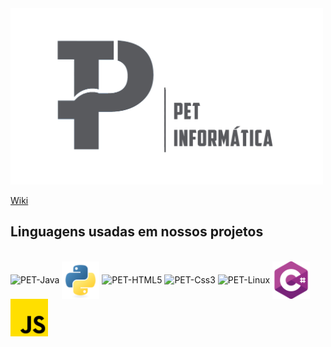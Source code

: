 <div>

  <img src="https://github.com/petinfpucrs/.github/blob/89b524cd800bc3b87ee2d767725b777407fdb497/profile/PET_logo.png" width="500"/>

[Wiki](https://github.com/petinfpucrs/petinf/wiki)
  </div>
<h2>Linguagens usadas em nossos projetos</h2>

</div>
  <div style="display: inline_block"><br>
 <img align="center" alt="PET-Java" height="60" width="60" src="https://cdn.jsdelivr.net/gh/devicons/devicon/icons/java/java-original.svg">
    <img align="center" alt="PET-Python" height="60" width="60"src="https://raw.githubusercontent.com/devicons/devicon/master/icons/python/python-original.svg"> 
   <img align="center" alt="PET-HTML5" height="60" width="60" src="https://cdn.jsdelivr.net/gh/devicons/devicon/icons/html5/html5-original.svg">
    <img align="center" alt="PET-Css3" height = "60" width="60" src="https://cdn.jsdelivr.net/gh/devicons/devicon/icons/css3/css3-original.svg">
    <img align="center" alt="PET-Linux" height = "60" width="60"src="https://cdn.jsdelivr.net/gh/devicons/devicon/icons/linux/linux-plain.svg">
    <img align="center" alt="C#-Linux" height = "60" width="60"src="https://github.com/petinfpucrs/.github/blob/60c80f61b4269e166f8dfca74baf2a434ee3d849/profile/C%23%20icon.png">
    <img align="center" alt="JavaScript-Linux" height = "60" width="60"src="https://github.com/petinfpucrs/.github/blob/60c80f61b4269e166f8dfca74baf2a434ee3d849/profile/js.png">
  
  
  
</div>

